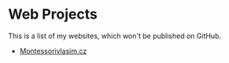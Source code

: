 # Web Projects
This is a list of my websites, which won't be published on GitHub.

- [Montessorivlasim.cz](http://montessorivlasim.cz/)
